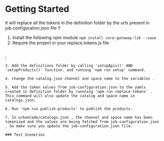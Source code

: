 # Getting Started
It will replace all the tokens in the definition folder by the urls present in job.configuration.json file !!
1. Install the following npm module
    ``` npm install core-gateway-lib --save ```
2. Require the project in your replace.tokens.js file
   ``` const { replaceTokens, publishProducts, setupApis, setupProducts } = require('apie-definition-setup');
;
 ```
3. Add the definitions folder by calling 'setupApis()' AND 'setupProducts()' function. and running 'npm run setup' command.

4. change the catalog.json channel and space name to the variables .

5. Add the token values from job-configuration.json to the yamls created in definition folder by runnning 'npm run replace-tokens' . This command will also update the catalog and space name in catalogs.json.

6. Run 'npm run publish-products' to publish the products.

7. In urbanCode/catalogs.json , the channel and space name has been tokenized and the values are being fetched from job-configuration.json . So make sure you update the job-configuration.json file.

### Test Scenerios
